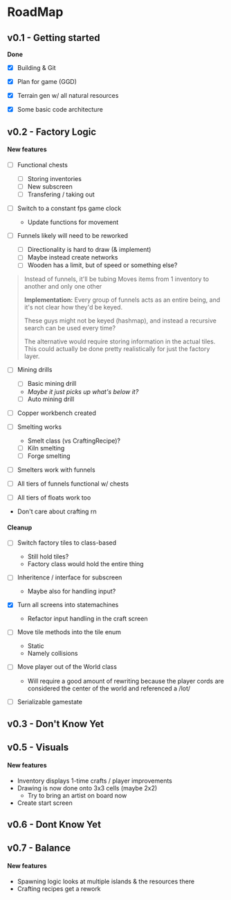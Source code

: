 # RoadMap

## v0.1 - Getting started
**Done**
- [x] Building & Git
- [x] Plan for game (GGD)
- [x] Terrain gen w/ all natural resources
- [x] Some basic code architecture



## v0.2 - Factory Logic 

#### New features

- [ ] Functional chests
  * [ ] Storing inventories
  * [ ] New subscreen
  * [ ] Transfering / taking out

- [ ] Switch to a constant fps game clock
  * Update functions for movement

- [ ] Funnels likely will need to be reworked
  * [ ] Directionality is hard to draw (& implement)
  * [ ] Maybe instead create networks
  * [ ] Wooden has a limit, but of speed or something else?

> 
> Instead of funnels, it'll be tubing
> Moves items from 1 inventory to another and only one other
> 
> **Implementation:**
> Every group of funnels acts as an entire being, and it's not
> clear how they'd be keyed.
> 
> These guys might not be keyed (hashmap), and instead a
> recursive search can be used every time?
> 
> The alternative would require storing information in
> the actual tiles. This could actually be done pretty
> realistically for just the factory layer.
>

- [ ] Mining drills
  * [ ] Basic mining drill 
   * *Maybe it just picks up what's below it?*
  * [ ] Auto mining drill
- [ ] Copper workbench created
- [ ] Smelting works
  * Smelt class (vs CraftingRecipe)?
  * [ ] Kiln smelting
  * [ ] Forge smelting
- [ ] Smelters work with funnels

- [ ] All tiers of funnels functional w/ chests
- [ ] All tiers of floats work too

- Don't care about crafting rn


#### Cleanup
- [ ] Switch factory tiles to class-based
  * Still hold tiles?
  * Factory class would hold the entire thing

- [ ] Inheritence / interface for subscreen
  * Maybe also for handling input?

- [x] Turn all screens into statemachines
  * Refactor input handling in the craft screen

- [ ] Move tile methods into the tile enum
  * Static
  * Namely collisions

- [ ] Move player out of the World class
  * Will require a good amount of rewriting because
    the player cords are considered the center of the
    world and referenced a /lot/
- [ ] Serializable gamestate



## v0.3 - Don't Know Yet



## v0.5 - Visuals

#### New features

- Inventory displays 1-time crafts / player improvements
- Drawing is now done onto 3x3 cells (maybe 2x2)
  * Try to bring an artist on board now
- Create start screen



## v0.6 - Dont Know Yet



## v0.7 - Balance

#### New features
- Spawning logic looks at multiple islands &
    the resources there
- Crafting recipes get a rework
